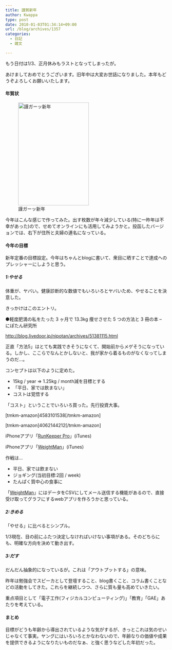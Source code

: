 ```yaml
---
title: 謹賀新年
author: Kwappa
type: post
date: 2010-01-03T01:34:14+09:00
url: /blog/archives/1357
categories:
  - 日記
  - 雑文

---
```

もう日付は1/3、正月休みもラストとなってしまったが。
  
あけましておめでとうございます。旧年中は大変お世話になりました。本年もどうぞよろしくお願いいたします。

#### 年賀状

<figure id="attachment_1358" aria-describedby="caption-attachment-1358" style="width: 220px" class="wp-caption alignleft"><img src="/blog/images/2010/01/2010_kwappa_nenga.jpg" alt="謹ガーッ新年" title="謹ガーッ新年" width="220" height="320" class="size-medium wp-image-1358" /><figcaption id="caption-attachment-1358" class="wp-caption-text">謹ガーッ新年</figcaption></figure>
  
今年はこんな感じで作ってみた。出す枚数が年々減少している(特に一昨年は不幸があった)ので、せめてオンラインにも活用してみようかと。投函したバージョンでは、右下が住所と夫婦の連名になっている。<br style="clear:both;" />
  
<!--more-->

#### 今年の目標

新年定番の目標設定。今年はちゃんとblogに書いて、衆目に晒すことで達成へのプレッシャーにしようと思う。

##### 1:やせる

体重が、ヤバい。健康診断的な数値でもいろいろとヤバいため、やせることを決意した。
  
きっかけはこのエントリ。
  
●軽度肥満の私をたった 3 ヶ月で 13.3kg 痩せさせた 5 つの方法と 3 冊の本 &#8211; にぽたん研究所
  
http://blog.livedoor.jp/nipotan/archives/51381115.html
  
正直「方法5」はとても実践できそうになくて、開始前からメゲそうになっている。しかし、ここらでなんとかしないと、我が家から着るものがなくなってしまうのだ…。
  
コンセプトは以下のように定めた。

  * 15kg / year => 1.25kg / month減を目標とする
  * 「平日、家では飲まない」
  * コストは覚悟する

「コスト」ということでいろいろ買った。先行投資大事。
  
[tmkm-amazon]4583101538[/tmkm-amazon]
  
[tmkm-amazon]4062144212[/tmkm-amazon]
  
iPhoneアプリ「<a href="http://itunes.apple.com/jp/app/runkeeper-pro/id300235330?mt=8" target="_blank" rel="noopener noreferrer">RunKeeper Pro</a>」(iTunes)
  
iPhoneアプリ「<a href="http://itunes.apple.com/jp/app/weightman/id291576335?mt=8" target="_blank" rel="noopener noreferrer">WeightMan</a>」(iTunes)
  
作戦は…

  * 平日、家では飲まない
  * ジョギング(当初目標:2回 / week)
  * たんぱく質中心の食事に

「<a href="http://itunes.apple.com/jp/app/weightman/id291576335?mt=8" target="_blank" rel="noopener noreferrer">WeightMan</a>」にはデータをCSVにしてメール送信する機能があるので、直接受け取ってグラフにするwebアプリを作ろうかと思っている。

##### 2:きめる

「やせる」に比べるとシンプル。
  
1/3現在、目の前にふたつ決定しなければいけない事項がある。そのどちらにも、明確な方向を決めて動き出す。

##### 3:だす

だんだん抽象的になっているが。これは「アウトプットする」の意味。
  
昨年は勉強会でスピーカとして登壇すること、blog書くこと、コラム書くことなどの活動をしてきた。これらを継続しつつ、さらに質も量も高めていきたい。
  
重点項目として「電子工作(フィジカルコンピューティング)」「教育」「GAE」あたりを考えている。

#### まとめ

目標がどうも年齢から導出されているような気がするが、きっとこれは気のせいじゃなくて事実。ヤングにはいろいろとかなわないので、年齢なりの価値や成果を提供できるようになりたいものだなぁ、と強く思うなどした年初だった。
